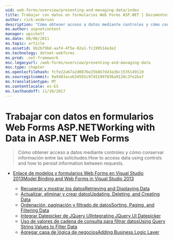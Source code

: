 ```yaml
---
uid: web-forms/overview/presenting-and-managing-data/index
title: Trabajar con datos en formularios Web Forms ASP.NET | Documentos de Microsoft
author: rick-anderson
description: "Cómo obtener acceso a datos mediante controles y cómo conservar información entre las solicitudes."
ms.author: aspnetcontent
manager: wpickett
ms.date: 08/08/2011
ms.topic: article
ms.assetid: bb2b79bd-aaf4-4f5e-82a1-fc199514a3e2
ms.technology: dotnet-webforms
ms.prod: .net-framework
msc.legacyurl: /web-forms/overview/presenting-and-managing-data
msc.type: chapter
ms.openlocfilehash: fcfe22a67a2d0876e25b867d43a3bc1535149110
ms.sourcegitcommit: 9a9483aceb34591c97451997036a9120c3fe2baf
ms.translationtype: MT
ms.contentlocale: es-ES
ms.lasthandoff: 11/10/2017
---
```

<a name="working-with-data-in-aspnet-web-forms"></a><span data-ttu-id="a20a5-103">Trabajar con datos en formularios Web Forms ASP.NET</span><span class="sxs-lookup"><span data-stu-id="a20a5-103">Working with Data in ASP.NET Web Forms</span></span>
====================
> <span data-ttu-id="a20a5-104">Cómo obtener acceso a datos mediante controles y cómo conservar información entre las solicitudes.</span><span class="sxs-lookup"><span data-stu-id="a20a5-104">How to access data using controls and how to persist information between requests.</span></span>


- [<span data-ttu-id="a20a5-105">Enlace de modelos y formularios Web Forms en Visual Studio 2013</span><span class="sxs-lookup"><span data-stu-id="a20a5-105">Model Binding and Web Forms in Visual Studio 2013</span></span>](model-binding/index.md)

    - [<span data-ttu-id="a20a5-106">Recuperar y mostrar los datos</span><span class="sxs-lookup"><span data-stu-id="a20a5-106">Retrieving and Displaying Data</span></span>](model-binding/retrieving-data.md)
    - [<span data-ttu-id="a20a5-107">Actualizar, eliminar y crear datos</span><span class="sxs-lookup"><span data-stu-id="a20a5-107">Updating, Deleting, and Creating Data</span></span>](model-binding/updating-deleting-and-creating-data.md)
    - [<span data-ttu-id="a20a5-108">Ordenación, paginación y filtrado de datos</span><span class="sxs-lookup"><span data-stu-id="a20a5-108">Sorting, Paging, and Filtering Data</span></span>](model-binding/sorting-paging-and-filtering-data.md)
    - [<span data-ttu-id="a20a5-109">Integrar Datepicker de JQuery UI</span><span class="sxs-lookup"><span data-stu-id="a20a5-109">Integrating JQuery UI Datepicker</span></span>](model-binding/integrating-jquery-ui.md)
    - [<span data-ttu-id="a20a5-110">Uso de valores de cadena de consulta para filtrar datos</span><span class="sxs-lookup"><span data-stu-id="a20a5-110">Using Query String Values to Filter Data</span></span>](model-binding/using-query-string-values-to-retrieve-data.md)
    - [<span data-ttu-id="a20a5-111">Agregar capa de lógica de negocios</span><span class="sxs-lookup"><span data-stu-id="a20a5-111">Adding Business Logic Layer</span></span>](model-binding/adding-business-logic-layer.md)
